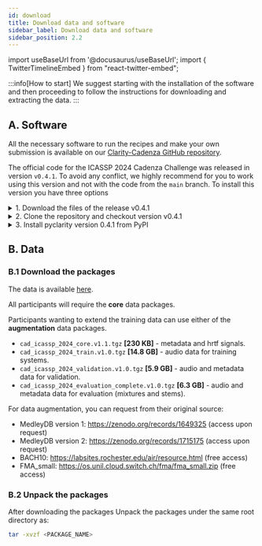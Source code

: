 ```yaml
---
id: download
title: Download data and software
sidebar_label: Download data and software
sidebar_position: 2.2
---
```

import useBaseUrl from '@docusaurus/useBaseUrl';
import { TwitterTimelineEmbed } from "react-twitter-embed";

:::info[How to start]
We suggest starting with the installation of the software and then proceeding to follow the instructions for downloading and extracting the data.
:::

## A. Software

All the necessary software to run the recipes and make your own submission is available on our [Clarity-Cadenza
GitHub repository](https://github.com/claritychallenge/clarity).

The official code for the ICASSP 2024 Cadenza Challenge was released in version `v0.4.1`.
To avoid any conflict, we highly recommend for you to work using this version and
not with the code from the `main` branch. To install this version you have three options

<details>
  <summary>1. Download the files of the release v0.4.1</summary>

* download from https://github.com/claritychallenge/clarity/releases/tag/v0.4.1
* unpacked the package

From inside the directory, run:

```bash
pip install -e .
```

</details>

<details>
  <summary>2. Clone the repository and checkout version v0.4.1</summary>

```bash
git clone https://github.com/claritychallenge/clarity.git
git checkout tags/v0.4.1

cd clarity
pip install -e .
```
</details>

<details>
  <summary>3. Install pyclarity version 0.4.1 from PyPI</summary>

```bash
pip install pyclarity==0.4.1
```

</details>

## B. Data

### B.1 Download the packages

The data is available [here](https://zenodo.org/records/13285307).

All participants will require the **core** data packages.

Participants wanting to extend the training data can use either of the **augmentation** data packages.

* `cad_icassp_2024_core.v1.1.tgz` **[230 KB]** - metadata and hrtf signals.
* `cad_icassp_2024_train.v1.0.tgz` **[14.8 GB]** - audio data for training systems.
* `cad_icassp_2024_validation.v1.0.tgz` **[5.9 GB]** - audio and metadata data for validation.
* `cad_icassp_2024_evaluation_complete.v1.0.tgz` **[6.3 GB]** - audio and metadata data for evaluation (mixtures and stems).

For data augmentation, you can request from their original source:

* MedleyDB version 1: https://zenodo.org/records/1649325 (access upon request)
* MedleyDB version 2: https://zenodo.org/records/1715175 (access upon request)
* BACH10: https://labsites.rochester.edu/air/resource.html (free access)
* FMA_small: https://os.unil.cloud.switch.ch/fma/fma_small.zip (free access)

### B.2 Unpack the packages

After downloading the packages
Unpack the packages under the same root directory as:

```bash
tar -xvzf <PACKAGE_NAME>
```